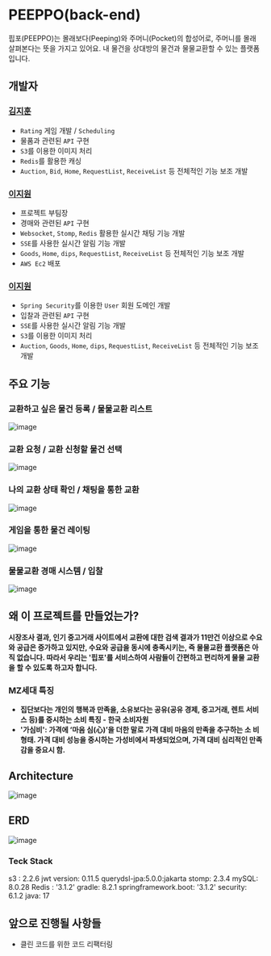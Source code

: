 # PEEPPO(back-end)

핍포(PEEPPO)는 몰래보다(Peeping)와 주머니(Pocket)의 합성어로, 주머니를 몰래 살펴본다는 뜻을 가지고 있어요. 내 물건을 상대방의 물건과 물물교환할 수 있는 플랫폼입니다.

## 개발자

### [김지훈](https://github.com/K-IMjihun)
- `Rating` 게임 개발 / `Scheduling`
- 물품과 관련된 `API` 구현
- `S3`를 이용한 이미지 처리
- `Redis`를 활용한 캐싱 
- `Auction`, `Bid`, `Home`, `RequestList`, `ReceiveList` 등 전체적인 기능 보조 개발

### [이지원](https://github.com/jiooong)
- 프로젝트 부팀장
- 경매와 관련된 `API` 구현
- `Websocket`, `Stomp`, `Redis` 활용한 실시간 채팅 기능 개발
- `SSE`를 사용한 실시간 알림 기능 개발
- `Goods`, `Home`, `dips`, `RequestList`, `ReceiveList` 등 전체적인 기능 보조 개발
- `AWS Ec2` 배포 

### [이지원](https://github.com/stoow1)
- `Spring Security`를 이용한 `User` 회원 도메인 개발
- 입찰과 관련된 `API` 구현
- `SSE`를 사용한 실시간 알림 기능 개발
- `S3`를 이용한 이미지 처리
- `Auction`, `Goods`, `Home`, `dips`, `RequestList`, `ReceiveList` 등 전체적인 기능 보조 개발


## 주요 기능

### 교환하고 싶은 물건 등록 / 물물교환 리스트
![image](https://github.com/ffinal4/back-end/assets/102176567/83616510-ab9b-42ea-81d0-0f36d5b2de09)

### 교환 요청 / 교환 신청할 물건 선택
![image](https://github.com/ffinal4/back-end/assets/102176567/1f4b20b6-15e9-4fbe-b4d2-fa827f842fea)

### 나의 교환 상태 확인 / 채팅을 통한 교환
![image](https://github.com/ffinal4/back-end/assets/102176567/44c15c3c-b1ef-4885-bd40-baed6a9810f1)

### 게임을 통한 물건 레이팅
![image](https://github.com/ffinal4/back-end/assets/102176567/9294c278-054b-42ea-8692-f1e1fa331f99)

### 물물교환 경매 시스템 / 입찰
![image](https://github.com/ffinal4/back-end/assets/102176567/acd236d9-373a-4c21-8c29-d9f385b5a973)

## 왜 이 프로젝트를 만들었는가?

**시장조사 결과, 인기 중고거래 사이트에서 교환에 대한 검색 결과가 11만건 이상으로 수요와 공급은 증가하고 있지만, 수요와 공급을 동시에 충족시키는, 즉 물물교환 플랫폼은 아직 없습니다. 따라서 우리는 '핍포'를 서비스하여 사람들이 간편하고 편리하게 물물 교환을 할 수 있도록 하고자 합니다.**

### MZ세대 특징

- **집단보다는 개인의 행복과 만족을, 소유보다는 공유(공유 경제, 중고거래, 렌트 서비스 등)를 중시하는 소비 특징 - 한국 소비자원**
- **'가심비': 가격에 ‘마음 심(心)’을 더한 말로 가격 대비 마음의 만족을 추구하는 소 비 형태. 가격 대비 성능을 중시하는 가성비에서 파생되었으며, 가격 대비 심리적인 만족감을 중요시 함.**

## Architecture
![image](https://github.com/ffinal4/back-end/assets/102176567/43dd4fa2-9bb1-4ce6-86ef-8051060ff2db)

## ERD
![image](https://github.com/ffinal4/back-end/assets/102176567/21568fb1-4da8-4b60-ae47-033aca8649d2)

### Teck Stack

s3 : 2.2.6
jwt version: 0.11.5
querydsl-jpa:5.0.0:jakarta
stomp: 2.3.4
mySQL: 8.0.28
Redis : '3.1.2'
gradle: 8.2.1
springframework.boot: '3.1.2'
security: 6.1.2
java: 17

## 앞으로 진행될 사항들
- 클린 코드를 위한 코드 리팩터링
